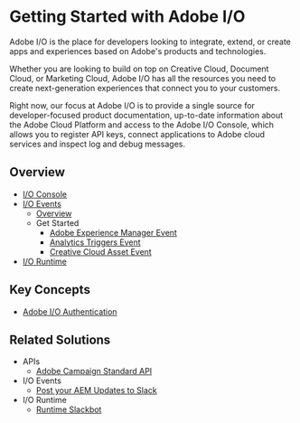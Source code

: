 # Getting Started with Adobe I/O

Adobe I/O is the place for developers looking to integrate, extend, or create apps and experiences based on Adobe's products and technologies.

Whether you are looking to build on top on Creative Cloud, Document Cloud, or Marketing Cloud, Adobe I/O has all the resources you need to create next-generation experiences that connect you to your customers.

Right now, our focus at Adobe I/O is to provide a single source for developer-focused product documentation, up-to-date information about the Adobe Cloud Platform and access to the Adobe I/O Console, which allows you to register API keys, connect applications to Adobe cloud services and inspect log and debug messages.

## Overview
- [I/O Console](https://www.adobe.io/apis/cloudplatform/console.html)
- [I/O Events](https://www.adobe.io/apis/cloudplatform/events.html)
    - [Overview](events/event_overview.md)
    - Get Started
        - [Adobe Experience Manager Event](events/event-setup/aem-event-setup.md)
        - [Analytics Triggers Event](https://github.com/adobeio/analytics-triggers-documentation)
        - [Creative Cloud Asset Event](events/event-setup/cc-asset-event-setup.md)
- [I/O Runtime](https://www.adobe.io/apis/cloudplatform/runtime.html)

## Key Concepts
- [Adobe I/O Authentication](https://www.adobe.io/apis/cloudplatform/console/authentication/gettingstarted.html)

## Related Solutions
- APIs
    - [Adobe Campaign Standard API](https://github.com/adobeio/API-playground-Adobe-Campaign)
- I/O Events
    - [Post your AEM Updates to Slack](https://github.com/adobeio/io-events-aem-assets)
- I/O Runtime
    - [Runtime Slackbot](https://github.com/adobeio/runtime-slackbot-framework)